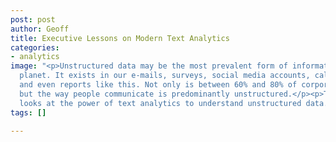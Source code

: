 ```yaml
---
post: post
author: Geoff
title: Executive Lessons on Modern Text Analytics
categories:
- analytics
image: "<p>Unstructured data may be the most prevalent form of information on the
  planet. It exists in our e-mails, surveys, social media accounts, call center logs
  and even reports like this. Not only is between 60% and 80% of corporate data unstructured,
  but the way people communicate is predominantly unstructured.</p><p>This whitepaper
  looks at the power of text analytics to understand unstructured data.</p>"
tags: []

---
```

